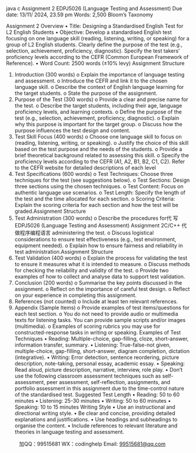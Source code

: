 java c
Assignment 2
EDPJ5026 (Language Testing and Assessment)
Due date: 13/11/ 2024, 23.59 pm
Words: 2,500
Bloom’s Taxonomy


Assignment 2 Overview
• Title: Designing a Standardised English Test for L2 English Students
• Objective: Develop a standardised English test focusing on one language skill (reading, listening, writing, or speaking) for a group of L2 English students. Clearly define the purpose of the test (e.g., selection, achievement, proficiency, diagnostic). Specify the test takers’ proficiency levels according to the CEFR (Common European Framework of Reference).
• Word Count: 2500 words (±10% levy)
Assignment Structure
1. Introduction (300 words)
o Explain the importance of language testing and assessment.
o Introduce the CEFR and link it to the chosen language skill.
o Describe the context of English language learning for the target students.
o State the purpose of the assignment.
2. Purpose of the Test (300 words)
o Provide a clear and precise name for the test.
o Describe the target students, including their age, language proficiency levels, and learning contexts.
o Define the purpose of the test (e.g., selection, achievement, proficiency, diagnostic).
o Explain why this purpose is important for the target group.
o Discuss how the purpose influences the test design and content.
3. Test Skill Focus (400 words)
o Choose one language skill to focus on (reading, listening, writing, or speaking).
o Justify the choice of this skill based on the test purpose and the needs of the students.
o Provide a brief theoretical background related to assessing this skill.
o Specify the proficiency levels according to the CEFR (A1, A2, B1, B2, C1, C2). Refer to the CEFR website for detailed descriptions of each level
4. Test Specifications (600 words)
o Test Techniques: Choose three techniques for the test (see suggestions below).
o Test Sections: Design three sections using the chosen techniques.
o Test Content: Focus on authentic language use scenarios.
o Test Length: Specify the length of the test and the time allocated for each section.
o Scoring Criteria: Explain the scoring criteria for each section and how the test will be graded.Assignment Structure
5. Test Administration (300 words)
o Describe the procedures for代 写EDPJ5026 (Language Testing and Assessment) Assignment 2C/C++
代做程序编程语言 administering the test.
o Discuss logistical considerations to ensure test effectiveness (e.g., test environment, equipment needed).
o Explain how to ensure fairness and reliability in test administration.Assignment Structure
6. Test Validation (400 words)
o Explain the process for validating the test to ensure it measures what it is intended to measure.
o Discuss methods for checking the reliability and validity of the test.
o Provide two examples of how to collect and analyse data to support test validation.
7. Conclusion (200 words)
o Summarise the key points discussed in the assignment.
o Reflect on the importance of careful test design.
o Reflect on your experience in completing this assignment.
8. References (not counted)
o Include at least ten relevant references.
9. Appendix (Sample Items)
o Provide examples of test items/questions for each test section.
o You do not need to provide audio or multimedia texts for listening tasks. You can provide sample scripts and/or images (multimedia).
o Examples of scoring rubrics you may use for constructed-response tasks in writing or speaking.
Examples of Test Techniques
• Reading: Multiple-choice, gap-filling, cloze, short-answer, information transfer, summary.
• Listening: True-false-not given, multiple-choice, gap-filling, short-answer, diagram completion, dictation (integrative).
• Writing: Error detection, sentence reordering, picture description, note-taking, personal essay, academic essay.
• Speaking: Read aloud, picture description, narrative, interview, role play.
• Don’t use the following classroom assessment techniques such as self-assessment, peer assessment, self-reflection, assignments, and portfolio assessment in this assignment due to the time-control nature of the standardised test.
Suggested Test Length
• Reading: 50 to 60 minutes
• Listening: 25-30 minutes
• Writing: 50 to 60 minutes
• Speaking: 10 to 15 minutes
Writing Style
• Use an instructional and directional writing style.
• Be clear and concise, providing detailed explanations and justifications.
• Use headings and subheadings to organise the content.
• Include references to relevant literature and theories in language testing and assessment.





         
加QQ：99515681  WX：codinghelp  Email: 99515681@qq.com
